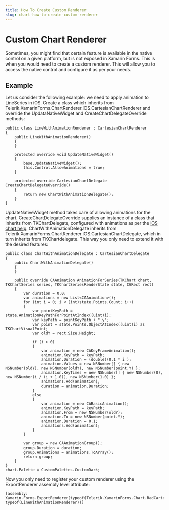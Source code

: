 ```yaml
---
title: How To Create Custom Renderer
slug: chart-how-to-create-custom-renderer
---
```


# Custom Chart Renderer #
Sometimes, you might find that certain feature is available in the native control on a given platform, but is not exposed in Xamarin Forms. This is when you would need to create a custom renderer. This will allow you to access the native control and configure it as per your needs.

## Example ##

Let us consider the following example: we need to apply animation to LineSeries in iOS. Create a class which inherits from Telerik.XamarinForms.ChartRenderer.iOS.CartesianChartRenderer and override the UpdataNativeWidget and CreateChartDelegateOverride methods:

	public class LineWithAnimationRenderer : CartesianChartRenderer
	{
		public LineWithAnimationRenderer()
		{
		}

		protected override void UpdateNativeWidget()
		{
			base.UpdateNativeWidget();
			this.Control.AllowAnimations = true;
		}

		protected override CartesianChartDelegate CreateChartDelegateOverride()
		{
			return new ChartWithAnimationDelegate();
		}
	}

UpdateNativeWidget method takes care of allowing animations for the chart. CreateChartDelegateOverride supplies an instance of a class that inherits from TKChartDelegate, configured with animations as per the [iOS chart help](http://docs.telerik.com/devtools/ios/Chart/Animations/custom). ChartWithAnimationDelegate inherits from Telerik.XamarinForms.ChartRenderer.iOS.CartesianChartDelegate, which in turn inherits from TKChartdelegate. This way you only need to extend it with the desired features:

	public class ChartWithAnimationDelegate : CartesianChartDelegate
	{
		public ChartWithAnimationDelegate()
		{
		}

		public override CAAnimation AnimationForSeries(TKChart chart, TKChartSeries series, TKChartSeriesRenderState state, CGRect rect)
		{
			var duration = 0.0;
			var animations = new List<CAAnimation>();
			for (int i = 0; i < (int)state.Points.Count; i++)
			{
				var pointKeyPath = state.AnimationKeyPathForPointAtIndex((uint)i);
				var keyPath = pointKeyPath + ".y";
				var point = state.Points.ObjectAtIndex((uint)i) as TKChartVisualPoint;
				var oldY = rect.Size.Height;

				if (i > 0)
				{
					var animation = new CAKeyFrameAnimation();
					animation.KeyPath = keyPath;
					animation.Duration = (double)(0.1 * i );
					animation.Values = new NSNumber[] { new NSNumber(oldY), new NSNumber(oldY), new NSNumber(point.Y) };
					animation.KeyTimes = new NSNumber[] { new NSNumber(0), new NSNumber(i / (i + 1.0)), new NSNumber(1.0) };
					animations.Add(animation);
					duration = animation.Duration;
				}
				else
				{
					var animation = new CABasicAnimation();
					animation.KeyPath = keyPath;
					animation.From = new NSNumber(oldY);
					animation.To = new NSNumber(point.Y);
					animation.Duration = 0.1;
					animations.Add(animation);
				}
			}

			var group = new CAAnimationGroup();
			group.Duration = duration;
			group.Animations = animations.ToArray();
			return group;
		}
	}
	chart.Palette = CustomPalettes.CustomDark;

Now you only need to register your custom renderer using the ExportRenderer assembly level attribute:
	 
	[assembly: Xamarin.Forms.ExportRenderer(typeof(Telerik.XamarinForms.Chart.RadCartesianChart), typeof(LineWithAnimationRenderer))]